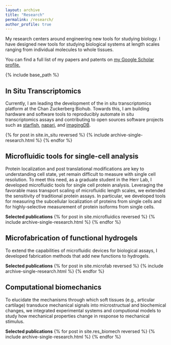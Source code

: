 ```yaml
---
layout: archive
title: "Research"
permalink: /research/
author_profile: true
---
```

My research centers around engineering new tools for studying biology. I have designed new tools for studying biological systems at length scales ranging from individual molecules to whole tissues.

You can find a full list of my papers and patents on <u><a href="https://scholar.google.com/citations?user=zeiZjPAAAAAJ&hl=en&oi=ao">my Google Scholar profile</a>.</u>

{% include base_path %}

In Situ Transcriptomics
------
Currently, I am leading the development of the in situ transcriptomics platform at the Chan Zuckerberg Biohub. Towards this, I am building hardware and software tools to reproducibly automate in situ transcriptomics assays and contributing to open sources software projects such as <u><a href="https://github.com/spacetx/starfish/">starfish</a></u>, <u><a href="https://github.com/napari/napari/">napari</a></u>, and <u><a href="https://github.com/czbiohub/imagingDB">imagingDB</a></u>.

{% for post in site.in_situ reversed %}
  {% include archive-single-research.html %}
{% endfor %}

Microfluidic tools for single-cell analysis
------
Protein localization and post translational modifications are key to understanding cell state, yet remain difficult to measure with single cell resolution. To meet this need, as a graduate student in the Herr Lab, I developed microfluidic tools for single cell protein analysis. Leveraging the favorable mass transport scaling of microfluidic length scales, we extended the sensitivity of traditional protein assays. In particular, we developed tools for measuring the subcellular localization of proteins from single cells and for highly-selective measurement of protein isoforms from single cells.

**Selected publications**
{% for post in site.microfluidics reversed %}
  {% include archive-single-research.html %}
{% endfor %}

Microfabrication of functional hydrogels
------
To extend the capabilities of microfluidic devices for biological assays, I developed fabrication methods that add new functions to hydrogels.

**Selected publications**
{% for post in site.microfab reversed %}
  {% include archive-single-research.html %}
{% endfor %}

Computational biomechanics
------
To elucidate the mechanisms through which soft tissues (e.g., articular cartilage) transduce mechanical signals into microstructual and biochemical changes, we integrated experimental systems and computional models to study how mechanical properties change in response to mechanical stimulus.

**Selected publications**
{% for post in site.res_biomech reversed %}
  {% include archive-single-research.html %}
{% endfor %}
